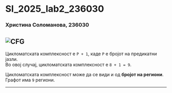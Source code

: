 # SI_2025_lab2_236030
### Христина Соломанова, 236030

![CFG](https://github.com/user-attachments/assets/b09885ca-c99b-408f-9fd9-d614fea0a572)
---
Цикломатската комплексност е `P + 1`, каде `P` е бројот на предикатни јазли.  
Во овој случај, цикломатската комплексност е `8 + 1 = 9`.

Цикломатската комплексност може да се види и од **бројот на региони**.  
Графот има `9` региони.

---


